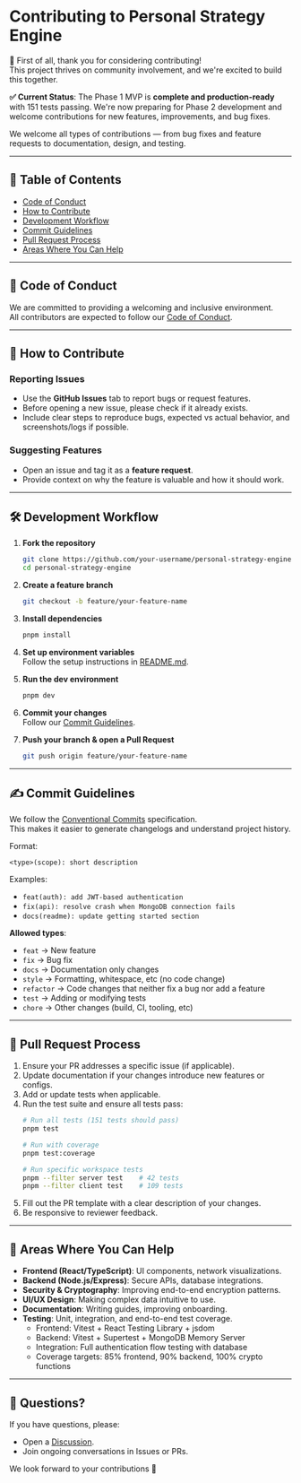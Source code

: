 # Contributing to Personal Strategy Engine

🙏 First of all, thank you for considering contributing!  
This project thrives on community involvement, and we're excited to build this together.  

**✅ Current Status**: The Phase 1 MVP is **complete and production-ready** with 151 tests passing. We're now preparing for Phase 2 development and welcome contributions for new features, improvements, and bug fixes.

We welcome all types of contributions — from bug fixes and feature requests to documentation, design, and testing.  

---

## 📖 Table of Contents
- [Code of Conduct](#-code-of-conduct)
- [How to Contribute](#-how-to-contribute)
- [Development Workflow](#-development-workflow)
- [Commit Guidelines](#-commit-guidelines)
- [Pull Request Process](#-pull-request-process)
- [Areas Where You Can Help](#-areas-where-you-can-help)

---

## 📜 Code of Conduct
We are committed to providing a welcoming and inclusive environment.  
All contributors are expected to follow our [Code of Conduct](CODE_OF_CONDUCT.md).  

---

## 🤝 How to Contribute

### Reporting Issues
- Use the **GitHub Issues** tab to report bugs or request features.  
- Before opening a new issue, please check if it already exists.  
- Include clear steps to reproduce bugs, expected vs actual behavior, and screenshots/logs if possible.  

### Suggesting Features
- Open an issue and tag it as a **feature request**.  
- Provide context on why the feature is valuable and how it should work.  

---

## 🛠️ Development Workflow

1. **Fork the repository**  
   ```bash
   git clone https://github.com/your-username/personal-strategy-engine.git
   cd personal-strategy-engine
   ```

2. **Create a feature branch**  
   ```bash
   git checkout -b feature/your-feature-name
   ```

3. **Install dependencies**  
   ```bash
   pnpm install
   ```

4. **Set up environment variables**  
   Follow the setup instructions in [README.md](README.md).

5. **Run the dev environment**  
   ```bash
   pnpm dev
   ```

6. **Commit your changes**  
   Follow our [Commit Guidelines](#-commit-guidelines).

7. **Push your branch & open a Pull Request**  
   ```bash
   git push origin feature/your-feature-name
   ```

---

## ✍️ Commit Guidelines

We follow the [Conventional Commits](https://www.conventionalcommits.org/) specification.  
This makes it easier to generate changelogs and understand project history.

Format:
```
<type>(scope): short description
```

Examples:
- `feat(auth): add JWT-based authentication`
- `fix(api): resolve crash when MongoDB connection fails`
- `docs(readme): update getting started section`

**Allowed types**:
- `feat` → New feature  
- `fix` → Bug fix  
- `docs` → Documentation only changes  
- `style` → Formatting, whitespace, etc (no code change)  
- `refactor` → Code changes that neither fix a bug nor add a feature  
- `test` → Adding or modifying tests  
- `chore` → Other changes (build, CI, tooling, etc)  

---

## 🔀 Pull Request Process

1. Ensure your PR addresses a specific issue (if applicable).  
2. Update documentation if your changes introduce new features or configs.  
3. Add or update tests when applicable.  
4. Run the test suite and ensure all tests pass:
   ```bash
   # Run all tests (151 tests should pass)
   pnpm test
   
   # Run with coverage
   pnpm test:coverage
   
   # Run specific workspace tests
   pnpm --filter server test    # 42 tests
   pnpm --filter client test    # 109 tests
   ```  
5. Fill out the PR template with a clear description of your changes.  
6. Be responsive to reviewer feedback.  

---

## 🌟 Areas Where You Can Help

- **Frontend (React/TypeScript)**: UI components, network visualizations.  
- **Backend (Node.js/Express)**: Secure APIs, database integrations.  
- **Security & Cryptography**: Improving end-to-end encryption patterns.  
- **UI/UX Design**: Making complex data intuitive to use.  
- **Documentation**: Writing guides, improving onboarding.  
- **Testing**: Unit, integration, and end-to-end test coverage.
  - Frontend: Vitest + React Testing Library + jsdom
  - Backend: Vitest + Supertest + MongoDB Memory Server  
  - Integration: Full authentication flow testing with database
  - Coverage targets: 85% frontend, 90% backend, 100% crypto functions  

---

## 💬 Questions?

If you have questions, please:  
- Open a [Discussion](https://github.com/your-username/personal-strategy-engine/discussions).  
- Join ongoing conversations in Issues or PRs.  

We look forward to your contributions 🚀  

